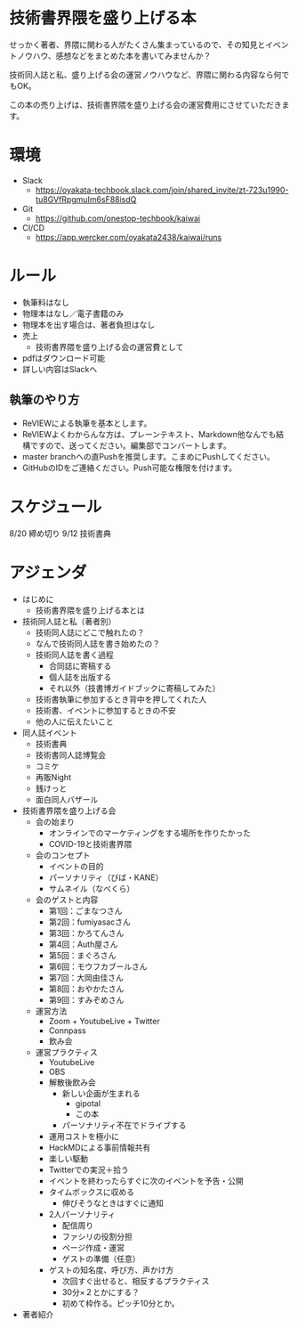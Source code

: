 # 技術書界隈を盛り上げる本

せっかく著者、界隈に関わる人がたくさん集まっているので、その知見とイベントノウハウ、感想などをまとめた本を書いてみませんか？

技術同人誌と私、盛り上げる会の運営ノウハウなど、界隈に関わる内容なら何でもOK。

この本の売り上げは、技術書界隈を盛り上げる会の運営費用にさせていただきます。

# 環境

- Slack
  - https://oyakata-techbook.slack.com/join/shared_invite/zt-723u1990-tu8GVfRpgmuIm6sF88isdQ
- Git
  - https://github.com/onestop-techbook/kaiwai
- CI/CD
  - https://app.wercker.com/oyakata2438/kaiwai/runs

# ルール

- 執筆料はなし
- 物理本はなし／電子書籍のみ
- 物理本を出す場合は、著者負担はなし
- 売上
  - 技術書界隈を盛り上げる会の運営費として
- pdfはダウンロード可能
- 詳しい内容はSlackへ

## 執筆のやり方
- ReVIEWによる執筆を基本とします。
- ReVIEWよくわからんな方は、プレーンテキスト、Markdown他なんでも結構ですので、送ってください。編集部でコンバートします。
- master branchへの直Pushを推奨します。こまめにPushしてください。
- GitHubのIDをご連絡ください。Push可能な権限を付けます。

# スケジュール

8/20 締め切り
9/12 技術書典

# アジェンダ

- はじめに
  - 技術書界隈を盛り上げる本とは
- 技術同人誌と私（著者別）
  - 技術同人誌にどこで触れたの？
  - なんで技術同人誌を書き始めたの？
  - 技術同人誌を書く過程
      - 合同誌に寄稿する
      - 個人誌を出版する
      - それ以外（技書博ガイドブックに寄稿してみた）
  - 技術書執筆に参加するとき背中を押してくれた人
  - 技術書、イベントに参加するときの不安
  - 他の人に伝えたいこと
- 同人誌イベント
  - 技術書典
  - 技術書同人誌博覧会
  - コミケ
  - 再販Night
  - 銭けっと
  - 面白同人バザール
- 技術書界隈を盛り上げる会
  - 会の始まり
    - オンラインでのマーケティングをする場所を作りたかった
    - COVID-19と技術書界隈
  - 会のコンセプト
    - イベントの目的
    - パーソナリティ（びば・KANE）
    - サムネイル（なべくら）
  - 会のゲストと内容
    - 第1回：ごまなつさん
    - 第2回：fumiyasacさん
    - 第3回：かろてんさん
    - 第4回：Auth屋さん
    - 第5回：まぐろさん
    - 第6回：モウフカブールさん
    - 第7回：大岡由佳さん
    - 第8回：おやかたさん
    - 第9回：すみぞめさん
  - 運営方法
    - Zoom + YoutubeLive + Twitter
    - Connpass
    - 飲み会
  - 運営プラクティス
    - YoutubeLive
    - OBS
    - 解散後飲み会
      - 新しい企画が生まれる
        - gipotal
        - この本
      - パーソナリティ不在でドライブする
    - 運用コストを極小に
    - HackMDによる事前情報共有
    - 楽しい駆動
    - Twitterでの実況＋拾う
    - イベントを終わったらすぐに次のイベントを予告・公開
    - タイムボックスに収める
      - 伸びそうなときはすぐに通知
    - 2人パーソナリティ
      - 配信周り
      - ファシリの役割分担
      - ページ作成・運営
      - ゲストの準備（任意）
    - ゲストの知名度、呼び方、声かけ方
      - 次回すぐ出せると、相反するプラクティス
      - 30分×２とかにする？
      - 初めて枠作る。ピッチ10分とか。
- 著者紹介
